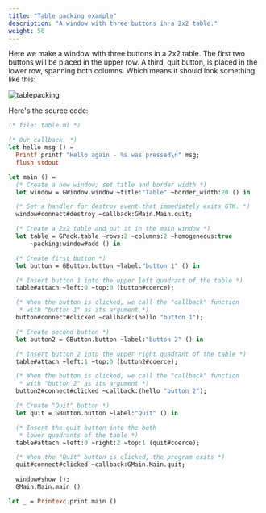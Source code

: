 ```yaml
---
title: "Table packing example"
description: "A window with three buttons in a 2x2 table."
weight: 50
---
```

Here we make a window with three buttons in a 2x2 table. The first two buttons will be placed in the upper row. A third, quit button, is placed in the lower row, spanning both columns. Which means it should look something like this:

![tablepacking](../tablepacking.jpg)

Here's the source code:

``` ocaml
(* file: table.ml *)

(* Our callback. *)
let hello msg () =
  Printf.printf "Hello again - %s was pressed\n" msg;
  flush stdout

let main () =
  (* Create a new window; set title and border width *)
  let window = GWindow.window ~title:"Table" ~border_width:20 () in

  (* Set a handler for destroy event that immediately exits GTK. *)
  window#connect#destroy ~callback:GMain.Main.quit;

  (* Create a 2x2 table and put it in the main window *)
  let table = GPack.table ~rows:2 ~columns:2 ~homogeneous:true
      ~packing:window#add () in

  (* Create first button *)
  let button = GButton.button ~label:"button 1" () in

  (* Insert button 1 into the upper left quadrant of the table *)
  table#attach ~left:0 ~top:0 (button#coerce);

  (* When the button is clicked, we call the "callback" function
   * with "button 1" as its argument *)
  button#connect#clicked ~callback:(hello "button 1");

  (* Create second button *)
  let button2 = GButton.button ~label:"button 2" () in

  (* Insert button 2 into the upper right quadrant of the table *)
  table#attach ~left:1 ~top:0 (button2#coerce);

  (* When the button is clicked, we call the "callback" function
   * with "button 2" as its argument *)
  button2#connect#clicked ~callback:(hello "button 2");

  (* Create "Quit" button *)
  let quit = GButton.button ~label:"Quit" () in

  (* Insert the quit button into the both
   * lower quadrants of the table *)
  table#attach ~left:0 ~right:2 ~top:1 (quit#coerce);

  (* When the "Quit" button is clicked, the program exits *)
  quit#connect#clicked ~callback:GMain.Main.quit;

  window#show ();
  GMain.Main.main ()

let _ = Printexc.print main ()
```
